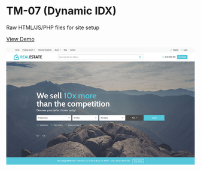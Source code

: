 # TM-07 (Dynamic IDX)
Raw HTML/JS/PHP files for site setup

[View Demo](http://tm-07.myrsoldev3.com/)

![TM-07](https://github.com/Powza/tm-07-real-estate/blob/master/img/tm-07/tm-07.jpg)